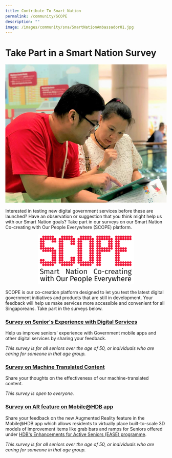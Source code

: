 ```yaml
---
title: Contribute To Smart Nation
permalink: /community/SCOPE
description: ""
image: /images/community/sna/SmartNationAmbassador01.jpg
---
```

# Take Part in a Smart Nation Survey

![Smart Nation Co-creating with Our People Everywhere (SCOPE)](/images/community/scope/scope-sn-ambassdor.jpg)

Interested in testing new digital government services before these are launched? Have an observation or suggestion that you think might help us with our Smart Nation goals?
Take part in our surveys on our Smart Nation Co-creating with Our People Everywhere (SCOPE) platform.

<div style="width:100%;display:flex;justify-content:center;"><div style="width:300px;"><img src="/images/community/scope/scope-logo.png" alt="SCOPE"></div></div>

SCOPE is our co-creation platform designed to let you test the latest digital government initiatives and products that are still in development. Your feedback will help us make services more accessible and convenient for all Singaporeans. Take part in the surveys below.


### [Survey on Senior's Experience with Digital Services](https://www.research.net/r/Digital4seniors)

Help us improve seniors' experience with Government mobile apps and other digital services by sharing your feedback.

*This survey is for all seniors over the age of 50, or individuals who are caring for someone in that age group.*


### [Survey on Machine Translated Content](https://www.research.net/r/MultilanguageGovt)

Share your thoughts on the effectiveness of our machine-translated content.

*This survey is open to everyone.*

### [Survey on AR feature on Mobile@HDB app](https://form.gov.sg/6285bd6c75101d00112e83ca)

Share your feedback on the new Augmented Reality feature in the Mobile@HDB app which allows residents to virtually place built-to-scale 3D models of improvement items like grab bars and ramps for Seniors offered under [HDB's Enhancements for Active Seniors (EASE) programme](https://www.hdb.gov.sg/residential/living-in-an-hdb-flat/for-our-seniors/ease).

*This survey is for all seniors over the age of 50, or individuals who are caring for someone in that age group.*



